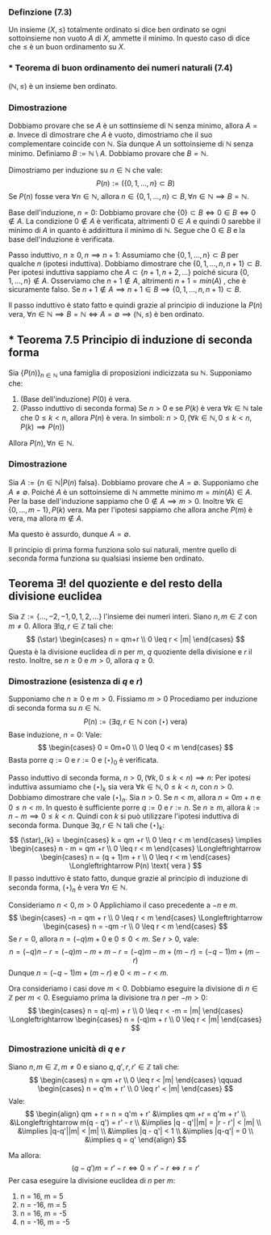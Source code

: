 ### Definzione (7.3)
Un insieme $(X, \leq)$ totalmente ordinato si dice ben ordinato se ogni sottoinsieme non vuoto $A$ di $X$, ammette il minimo. In questo caso di dice che $\leq$ è un buon ordinamento su $X$.

### * Teorema di buon ordinamento dei numeri naturali (7.4)
$(\mathbb{N}, \leq)$ è un insieme ben ordinato.

### Dimostrazione
Dobbiamo provare che se $A$ è un sottinsieme di $\mathbb{N}$ senza minimo, allora $A = \emptyset$.
Invece di dimostrare che $A$ è vuoto, dimostriamo che il suo complementare coincide con $\mathbb{N}$.
Sia dunque $A$ un sottoinsieme di $\mathbb{N}$ senza minimo. Definiamo $B:= \mathbb{N} \setminus A$. Dobbiamo provare che $B = \mathbb{N}$.

Dimostriamo per induzione su $n \in \mathbb{N}$ che vale:
$$
P(n) := \left( \{ 0,1,\dots, n \} \subset B \right)
$$
Se $P(n)$ fosse vera $\forall n\in \mathbb{N}$, allora $n \in \{ 0,1,\dots,n \} \subset B, \forall n \in \mathbb{N} \implies B = \mathbb{N}$.

Base dell'induzione, $n = 0$:
Dobbiamo provare che $\{ 0 \} \subset B \Longleftrightarrow 0 \in B \Longleftrightarrow 0 \not\in A$. La condizione $0 \not\in A$ è verificata, altrimenti $0 \in A$ e quindi $0$ sarebbe il minimo di $A$ in quanto è addirittura il minimo di $\mathbb{N}$. Segue che $0 \in B$ e la base dell'induzione è verificata.

Passo induttivo, $n \geq 0, n \implies  n+1$:
Assumiamo che $\{ 0,1,\dots,n \}\subset B$ per qualche $n$ (ipotesi induttiva).
Dobbiamo dimostrare che $\{ 0,1,\dots, n, n+1 \} \subset B$.
Per ipotesi induttiva sappiamo che $A \subset  \{ n+1, n+2, \dots \}$ poiché sicura $\{ 0,1, \dots, n \} \not\in A$. Osserviamo che $n+1 \not\in A$, altrimenti $n+1=min(A)$ , che è sicuramente falso. Se $n+1 \not\in A \implies n+1 \in B \implies \{ 0,1,\dots,n,n+1 \} \subset B$.

Il passo induttivo è stato fatto e quindi grazie al principio di induzione la $P(n)$ vera, $\forall n \in \mathbb{N} \implies B = \mathbb{N} \Longleftrightarrow A = \emptyset \implies (\mathbb{N}, \leq)$ è ben ordinato.

## * Teorema 7.5 Principio di induzione di seconda forma
Sia $\{ P(n) \}_{n \in \mathbb{N}}$ una famiglia di proposizioni indicizzata su $\mathbb{N}$.
Supponiamo che:
1. (Base dell'induzione) $P(0)$ è vera.
2. (Passo induttivo di seconda forma) Se $n > 0$ e se $P(k)$ è vera $\forall k \in \mathbb{N}$ tale che $0\leq k <n$, allora $P(n)$ è vera. In simboli:
   $n > 0, \left( \forall k \in \mathbb{N}, 0\leq k<n, P(k) \implies P(n) \right)$

Allora $P(n), \forall n \in \mathbb{N}$.

### Dimostrazione
Sia $A:=\{ n \in \mathbb{N} | P(n) \text{ falsa} \}$.
Dobbiamo provare che $A = \emptyset$.
Supponiamo che $A \neq \emptyset$.
Poiché $A$ è un sottoinsieme di $\mathbb{N}$ ammette minimo $m = min(A) \in A$.
Per la base dell'induzione sappiamo che $0 \not\in A \implies m > 0$.
Inoltre $\forall k \in \{ 0, \dots, m-1 \}, P(k)\text{ vera}$. Ma per l'ipotesi sappiamo che allora anche $P(m)$ è vera, ma allora $m \not\in A$.

Ma questo è assurdo, dunque $A = \emptyset$.

Il principio di prima forma funziona solo sui naturali, mentre quello di seconda forma funziona su qualsiasi insieme ben ordinato.
## Teorema $\exists!$ del quoziente e del resto della divisione euclidea
Sia $\mathbb{Z} := \{ \dots,-2, -1, 0, 1, 2, \dots \}$ l'insieme dei numeri interi.
Siano $n, m \in \mathbb{Z}$ con $m \neq 0$. Allora $\exists!q,r \in \mathbb{Z}$ tali che:
$$
(\star) \begin{cases}
n = qm+r \\
0 \leq r < |m|
\end{cases}
$$
Questa è la divisione euclidea di $n$ per $m$, $q$ quoziente della divisione e $r$ il resto.
Inoltre, se $n \geq 0$ e $m > 0$, allora $q \geq 0$.

### Dimostrazione (esistenza di $q$ e $r$)
Supponiamo che $n \geq 0$ e $m > 0$. Fissiamo $m > 0$ Procediamo per induzione di seconda forma su $n \in \mathbb{N}$.
$$
P(n) := \left( \exists q,r \in \mathbb{N} \text{ con } (\star) \text{ vera} \right) 
$$
Base induzione, $n = 0$:
Vale:
$$
\begin{cases}
0 = 0m+0 \\
0 \leq 0 < m
\end{cases}
$$
Basta porre $q := 0$ e $r:= 0$ e $(\star)_{0}$ è verificata.

Passo induttivo di seconda forma, $n>0, (\forall k, 0 \leq k<n) \implies n$:
Per ipotesi induttiva assumiamo che $(\star)_{k}$ sia vera $\forall k \in \mathbb{N}, 0 \leq k<n$, con $n>0$.
Dobbiamo dimostrare che vale $(\star)_{n}$. 
Sia $n>0$. 
Se $n < m$, allora $n = 0m+n$ e $0\leq n <m$. In questo è sufficiente porre $q:=0$ e $r:=n$.
Se $n \geq m$, allora $k := n - m \implies  0 \leq k < n$. Quindi con $k$ si può utilizzare l'ipotesi induttiva di seconda forma.
Dunque $\exists q,r \in \mathbb{N}$ tali che $(\star)_{k}$:
$$
(\star)_{k} = \begin{cases}
k = qm +r \\
0 \leq r < m
\end{cases}
\implies
\begin{cases}
n - m = qm +r \\
0 \leq r < m
\end{cases}
\Longleftrightarrow
\begin{cases}
n = (q + 1)m + r \\
0 \leq r < m
\end{cases}
\Longleftrightarrow
P(n) \text{ vera }
$$
Il passo induttivo è stato fatto, dunque grazie al principio di induzione di seconda forma, $(\star)_{n}$ è vera $\forall n \in \mathbb{N}$.

Consideriamo $n < 0, m > 0$
Applichiamo il caso precedente a $-n$ e $m$.
$$
\begin{cases}
-n = qm + r \\
0 \leq r < m
\end{cases}
\Longleftrightarrow
\begin{cases}
n = -qm -r \\
0 \leq r < m
\end{cases}
$$
Se $r = 0$, allora $n = (-q)m + 0$ e $0 \leq 0 < m$.
Se $r > 0$, vale:
$$
n = (-q)n - r = (-q)m - m + m - r = (-q)m - m + (m - r) = (-q - 1)m + (m - r)
$$
Dunque $n = (-q - 1)m + (m - r)$ e $0 < m - r < m$.

Ora consideriamo i casi dove $m < 0$.
Dobbiamo eseguire la divisione di $n \in \mathbb{Z}$ per $m < 0$. Eseguiamo prima la divisione tra $n$ per $-m > 0$:
$$
\begin{cases}
n = q(-m) + r \\
0 \leq r < -m = |m|
\end{cases}
\Longleftrightarrow
\begin{cases}
n = (-q)m + r \\
0 \leq r < |m|
\end{cases}
$$
### Dimostrazione unicità di $q$ e $r$
Siano $n, m \in \mathbb{Z}, m \neq 0$ e siano $q, q', r, r' \in \mathbb{Z}$ tali che:
$$
\begin{cases}
n = qm +r \\
0 \leq r < |m|
\end{cases}
\qquad
\begin{cases}
n = q'm + r' \\
0 \leq r' < |m|
\end{cases}
$$
Vale:
$$
\begin{align}
qm + r = n = q'm + r' &\implies qm +r = q'm + r'  \\
&\Longleftrightarrow m(q - q') = r' - r  \\
&\implies |q - q'||m| = |r - r'| < |m|  \\
&\implies  |q-q'||m| < |m|  \\
&\implies  |q - q'| < 1  \\
&\implies  |q-q'| = 0  \\
&\implies  q = q'
\end{align}
$$


Ma allora:
$$
(q-q')m = r' - r \Longleftrightarrow  0 = r'-r \Longleftrightarrow  r = r'
$$
Per casa eseguire la divisione euclidea di $n$ per $m$:
1. n = 16, m = 5
2. n = -16, m = 5
3. n = 16, m = -5
4. n = -16, m = -5